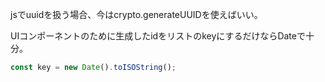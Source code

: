 jsでuuidを扱う場合、今はcrypto.generateUUIDを使えばいい。

UIコンポーネントのために生成したidをリストのkeyにするだけならDateで十分。

```js
const key = new Date().toISOString();
```

